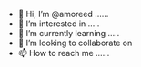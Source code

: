 - 👋 Hi, I’m @amoreed ......
- 👀 I’m interested in .....
- 🌱 I’m currently learning .....
- 💞️ I’m looking to collaborate on 
- 📫 How to reach me ......

<!---
amoreed/amoreed is a ✨ special ✨ repository because its `README.md` (this file) appears on your GitHub profile.
You can click the Preview link to take a look at your changes.
--->
